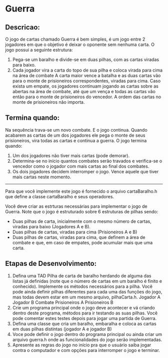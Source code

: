 # Guerra
## Descricao:

O jogo de cartas chamado Guerra é bem simples, é um jogo entre 2 jogadores em que o
objetivo é deixar o oponente sem nenhuma carta. O jogo possui a seguinte estrutura:

1. Pega-se um baralho e divide-se em duas pilhas, com as cartas viradas para baixo.
2. Cada jogador vira a carta do topo de sua pilha e coloca virada para cima na área de combate
A carta maior vence a batalha e as duas cartas vão para o monte de prisioneiros correspondentes,
viradas para cima. Caso exista um empate, os jogadores continuam jogando as cartas sobre as abertas
na área de combate, até que um vença e todas as cartas vão então para o monte de prisioneiros do
vencedor. A ordem das cartas no monte de prisioneiros não importa.

## Termina quando:
Na sequência trava-se um novo combate. E o jogo continua. Quando acabarem as cartas de um dos
jogadores ele pega o monte de seus prisioneiros, vira todas as cartas e continua a guerra.
O jogo termina quando:
1. Um dos jogadores não tiver mais cartas (pode demorar).
2. Determina-se no início quantos combates serão travados e verifica-se o vencedor como o
jogador com mais cartas ao final dos combates.
3. Os dois jogadores decidem interromper o jogo. Vence aquele que tiver mais cartas neste
momento.
---
Para que você implemente este jogo é fornecido o arquivo cartaBaralho.h que define a classe
cartaBaralho e seus operadores.

Você deve criar as estrturas necessárias para implementar o jogo de Guerra. Note que o jogo é
estruturado sobre 6 estruturas de pilhas sendo:

- Duas pilhas de carta, inicialmente com o mesmo número de cartas, viradas para baixo
(Jogadores A e B).
- Duas pilhas de cartas, viradas para cima (Prisioneiros A e B)
- Duas pilhas de cartas, viradas para cima, que definem a área de combate e que, em caso de
empates, pode acumular mais que uma carta.

## Etapas de Desenvolvimento:
1. Defina uma TAD Pilha de carta de baralho herdando de alguma das listas já definidas (note que
o número de cartas em um baralho é finito e conhecido). Implemente os métodos necessários
para a pilha. Você pode ainda definir pilhas diferentes para cada uma das funções do jogo, mas
todas devem estar em um mesmo arquivo, pilhaCarta.h.
Jogador A
Jogador B
Combate
Prisioneiros A
Prisioneiros B
2. Crie um programa principal onde o jogo deve acontecer e vá criando dentro deste programa,
métodos para ir testando as suas pilhas. Você pode comentar estes testes depois para jogar
uma partida de Guerra.
3. Defina uma classe que cria um baralho, embaralha e coloca as cartas em duas pilhas distintas
(jogador A e jogador B)
4. Voce pode definir o jogo dentro do programa principal ou ainda criar um arquivo guerra.h onde
as funcionalidades do jogo serão implementadas.
5. Apresente as regras do jogo no início pra que o usuário saiba jogar contra o computador e com
opções para interromper o jogo e terminar.
